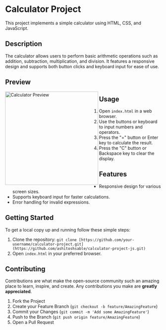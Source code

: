# Calculator Project

This project implements a simple calculator using HTML, CSS, and JavaScript.

## Description

The calculator allows users to perform basic arithmetic operations such as addition, subtraction, multiplication, and division. It features a responsive design and supports both button clicks and keyboard input for ease of use.

## Preview

<img src="https://github.com/ashitoshsable/calculator-project-js/assets/99812620/a4d3ffe1-07fb-4bb5-bb93-d0dd6569538b" alt="Calculator Preview" align="left" width="300">

## Usage

1. Open `index.html` in a web browser.
2. Use the buttons or keyboard to input numbers and operators.
3. Press the "=" button or Enter key to calculate the result.
4. Press the "C" button or Backspace key to clear the display.

## Features

- Responsive design for various screen sizes.
- Supports keyboard input for faster calculations.
- Error handling for invalid expressions.

## Getting Started

To get a local copy up and running follow these simple steps:

1. Clone the repository: `git clone [https://github.com/your-username/calculator-project.git](https://github.com/ashitoshsable/calculator-project-js.git)`
2. Open `index.html` in your preferred browser.

## Contributing

Contributions are what make the open-source community such an amazing place to learn, inspire, and create. Any contributions you make are **greatly appreciated**.

1. Fork the Project
2. Create your Feature Branch (`git checkout -b feature/AmazingFeature`)
3. Commit your Changes (`git commit -m 'Add some AmazingFeature'`)
4. Push to the Branch (`git push origin feature/AmazingFeature`)
5. Open a Pull Request
